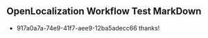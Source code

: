 ## OpenLocalization Workflow Test MarkDown
* 917a0a7a-74e9-41f7-aee9-12ba5adecc66 thanks!

<!--HONumber=Jul16_HO3-->


